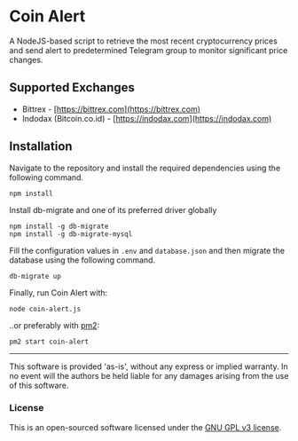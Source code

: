 # Coin Alert #
A NodeJS-based script to retrieve the most recent cryptocurrency prices and send alert to predetermined Telegram group to monitor significant price changes.

## Supported Exchanges ##

- Bittrex - [https://bittrex.com](https://bittrex.com)
- Indodax (Bitcoin.co.id) - [https://indodax.com](https://indodax.com)

## Installation ##

Navigate to the repository and install the required dependencies using the following command.

```npm install```

Install db-migrate and one of its preferred driver globally

```
npm install -g db-migrate
npm install -g db-migrate-mysql
```

Fill the configuration values in ```.env``` and ```database.json``` and then migrate the database using the following command.

```db-migrate up```

Finally, run Coin Alert with:

```node coin-alert.js```

..or preferably with [pm2](https://www.npmjs.com/package/pm2):

```pm2 start coin-alert```

--------------------------------------------------------------------------------------------------

This software is provided 'as-is', without any express or implied
warranty. In no event will the authors be held liable for any damages
arising from the use of this software.

### License ###

This is an open-sourced software licensed under the [GNU GPL v3 license](http://www.gnu.org/licenses/gpl-3.0.en.html).